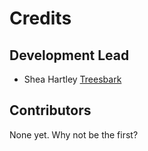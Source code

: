 # Credits

## Development Lead

- Shea Hartley [Treesbark](https://github.com/Treesbark)

## Contributors

None yet. Why not be the first?